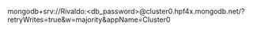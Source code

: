 mongodb+srv://Rivaldo:<db_password>@cluster0.hpf4x.mongodb.net/?retryWrites=true&w=majority&appName=Cluster0
